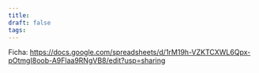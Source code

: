 ```yaml
---
title: 
draft: false
tags:
---
```

Ficha: https://docs.google.com/spreadsheets/d/1rM19h-VZKTCXWL6Qpx-pOtmgI8oob-A9Flaa9RNgVB8/edit?usp=sharing